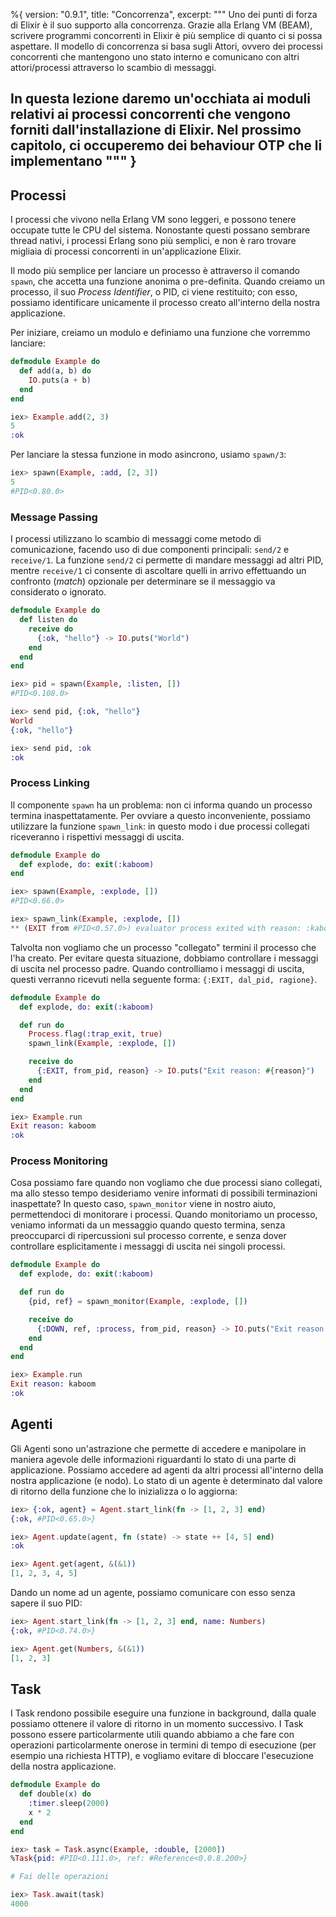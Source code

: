 %{
  version: "0.9.1",
  title: "Concorrenza",
  excerpt: """
  Uno dei punti di forza di Elixir è il suo supporto alla concorrenza. Grazie alla Erlang VM (BEAM), scrivere programmi concorrenti in Elixir è più semplice di quanto ci si possa aspettare. Il modello di concorrenza si basa sugli Attori, ovvero dei processi concorrenti che mantengono uno stato interno e comunicano con altri attori/processi attraverso lo scambio di messaggi.
  
  In questa lezione daremo un'occhiata ai moduli relativi ai processi concorrenti che vengono forniti dall'installazione di Elixir. Nel prossimo capitolo, ci occuperemo dei behaviour OTP che li implementano
  """
}
---

## Processi

I processi che vivono nella Erlang VM sono leggeri, e possono tenere occupate tutte le CPU del sistema. Nonostante questi possano sembrare thread nativi, i processi Erlang sono più semplici, e non è raro trovare migliaia di processi concorrenti in un'applicazione Elixir.

Il modo più semplice per lanciare un processo è attraverso il comando `spawn`, che accetta una funzione anonima o pre-definita. Quando creiamo un processo, il suo _Process Identifier_, o PID, ci viene restituito; con esso, possiamo identificare unicamente il processo creato all'interno della nostra applicazione.

Per iniziare, creiamo un modulo e definiamo una funzione che vorremmo lanciare:

```elixir
defmodule Example do
  def add(a, b) do
    IO.puts(a + b)
  end
end

iex> Example.add(2, 3)
5
:ok
```

Per lanciare la stessa funzione in modo asincrono, usiamo `spawn/3`:

```elixir
iex> spawn(Example, :add, [2, 3])
5
#PID<0.80.0>
```

### Message Passing

I processi utilizzano lo scambio di messaggi come metodo di comunicazione, facendo uso di due componenti principali: `send/2` e `receive/1`.  La funzione `send/2` ci permette di mandare messaggi ad altri PID, mentre `receive/1` ci consente di ascoltare quelli in arrivo effettuando un confronto (_match_) opzionale per determinare se il messaggio va considerato o ignorato.

```elixir
defmodule Example do
  def listen do
    receive do
      {:ok, "hello"} -> IO.puts("World")
    end
  end
end

iex> pid = spawn(Example, :listen, [])
#PID<0.108.0>

iex> send pid, {:ok, "hello"}
World
{:ok, "hello"}

iex> send pid, :ok
:ok
```

### Process Linking

Il componente `spawn` ha un problema: non ci informa quando un processo termina inaspettatamente. Per ovviare a questo inconveniente, possiamo utilizzare la funzione `spawn_link`: in questo modo i due processi collegati riceveranno i rispettivi messaggi di uscita.

```elixir
defmodule Example do
  def explode, do: exit(:kaboom)
end

iex> spawn(Example, :explode, [])
#PID<0.66.0>

iex> spawn_link(Example, :explode, [])
** (EXIT from #PID<0.57.0>) evaluator process exited with reason: :kaboom
```

Talvolta non vogliamo che un processo "collegato" termini il processo che l'ha creato. Per evitare questa situazione, dobbiamo controllare i messaggi di uscita nel processo padre. Quando controlliamo i messaggi di uscita, questi verranno ricevuti nella seguente forma: `{:EXIT, dal_pid, ragione}`.

```elixir
defmodule Example do
  def explode, do: exit(:kaboom)

  def run do
    Process.flag(:trap_exit, true)
    spawn_link(Example, :explode, [])

    receive do
      {:EXIT, from_pid, reason} -> IO.puts("Exit reason: #{reason}")
    end
  end
end

iex> Example.run
Exit reason: kaboom
:ok
```

### Process Monitoring

Cosa possiamo fare quando non vogliamo che due processi siano collegati, ma allo stesso tempo desideriamo venire informati di possibili terminazioni inaspettate? In questo caso, `spawn_monitor` viene in nostro aiuto, permettendoci di monitorare i processi. Quando monitoriamo un processo, veniamo informati da un messaggio quando questo termina, senza preoccuparci di ripercussioni sul processo corrente, e senza dover controllare esplicitamente i messaggi di uscita nei singoli processi.

```elixir
defmodule Example do
  def explode, do: exit(:kaboom)

  def run do
    {pid, ref} = spawn_monitor(Example, :explode, [])

    receive do
      {:DOWN, ref, :process, from_pid, reason} -> IO.puts("Exit reason: #{reason}")
    end
  end
end

iex> Example.run
Exit reason: kaboom
:ok
```

## Agenti

Gli Agenti sono un'astrazione che permette di accedere e manipolare in maniera agevole delle informazioni riguardanti lo stato di una parte di applicazione. Possiamo accedere ad agenti da altri processi all'interno della nostra applicazione (e nodo). Lo stato di un agente è determinato dal valore di ritorno della funzione che lo inizializza o lo aggiorna:

```elixir
iex> {:ok, agent} = Agent.start_link(fn -> [1, 2, 3] end)
{:ok, #PID<0.65.0>}

iex> Agent.update(agent, fn (state) -> state ++ [4, 5] end)
:ok

iex> Agent.get(agent, &(&1))
[1, 2, 3, 4, 5]
```

Dando un nome ad un agente, possiamo comunicare con esso senza sapere il suo PID:

```elixir
iex> Agent.start_link(fn -> [1, 2, 3] end, name: Numbers)
{:ok, #PID<0.74.0>}

iex> Agent.get(Numbers, &(&1))
[1, 2, 3]
```

## Task

I Task rendono possibile eseguire una funzione in background, dalla quale possiamo ottenere il valore di ritorno in un momento successivo. I Task possono essere particolarmente utili quando abbiamo a che fare con operazioni particolarmente onerose in termini di tempo di esecuzione (per esempio una richiesta HTTP), e vogliamo evitare di bloccare l'esecuzione della nostra applicazione.

```elixir
defmodule Example do
  def double(x) do
    :timer.sleep(2000)
    x * 2
  end
end

iex> task = Task.async(Example, :double, [2000])
%Task{pid: #PID<0.111.0>, ref: #Reference<0.0.8.200>}

# Fai delle operazioni

iex> Task.await(task)
4000
```
